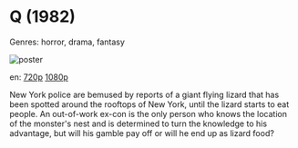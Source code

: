 # Q (1982)

Genres: horror, drama, fantasy

![poster](http://image.tmdb.org/t/p/w500/nL9mJ0noLOC86gRJcMUrVrPYHza.jpg)

en:
  [720p](magnet:?xt=urn:btih:a09cdcd08afb797c6b38d35b33a69beb26361377&dn=Q+%281982%29+720p+BrRip+x264+-+YIFY&tr=udp%3A%2F%2Ftracker.openbittorrent.com%3A80%2Fannounce&tr=udp%3A%2F%2Fglotorrents.pw%3A6969%2Fannounce&tr=udp%3A%2F%2Ftracker.openbittorrent.com%3A80%2Fannounce&tr=udp%3A%2F%2Ftracker.opentrackr.org%3A1337%2Fannounce&tr=udp%3A%2F%2Fzer0day.to%3A1337%2Fannounce&tr=udp%3A%2F%2Ftracker.coppersurfer.tk%3A6969%2Fannounce)
  [1080p](magnet:?xt=urn:btih:3a2bd18d27961a6c7b0ac68d342a68466ab3dfad&dn=Q+%281982%29+1080p+BrRip+x264+-+YIFY&tr=udp%3A%2F%2Ftracker.openbittorrent.com%3A80%2Fannounce&tr=udp%3A%2F%2Fglotorrents.pw%3A6969%2Fannounce&tr=udp%3A%2F%2Ftracker.openbittorrent.com%3A80%2Fannounce&tr=udp%3A%2F%2Ftracker.opentrackr.org%3A1337%2Fannounce&tr=udp%3A%2F%2Fzer0day.to%3A1337%2Fannounce&tr=udp%3A%2F%2Ftracker.coppersurfer.tk%3A6969%2Fannounce)
  


New York police are bemused by reports of a giant flying lizard that has been spotted around the rooftops of New York, until the lizard starts to eat people. An out-of-work ex-con is the only person who knows the location of the monster's nest and is determined to turn the knowledge to his advantage, but will his gamble pay off or will he end up as lizard food?